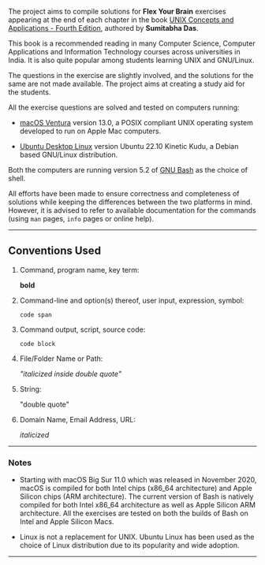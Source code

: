 The project aims to compile solutions for **Flex Your Brain** exercises appearing at the end of each chapter in the book [UNIX Concepts and Applications - Fourth Edition][book], authored by **Sumitabha Das**.

This book is a recommended reading in many Computer Science, Computer Applications and Information Technology courses across universities in India. It is also quite popular among students learning UNIX and GNU/Linux.

The questions in the exercise are slightly involved, and the solutions for the same are not made available. The project aims at creating a study aid for the students.

All the exercise questions are solved and tested on computers running:

-   [macOS Ventura][macOS] version 13.0, a POSIX compliant UNIX operating system developed to run on Apple Mac computers.

-   [Ubuntu Desktop Linux][ubuntu] version Ubuntu 22.10 Kinetic Kudu, a Debian based GNU/Linux distribution.

Both the computers are running version 5.2 of [GNU Bash][bash] as the choice of shell.

All efforts have been made to ensure correctness and completeness of solutions while keeping the differences between the two platforms in mind. However, it is advised to refer to available documentation for the commands (using `man` pages, `info` pages or online help).

---

## Conventions Used

1. Command, program name, key term:

    **bold**

2. Command-line and option(s) thereof, user input, expression, symbol:

    `code span`

3. Command output, script, source code:

    ```
    code block
    ```

4. File/Folder Name or Path:

    _"italicized inside double quote"_

5. String:

    "double quote"

6. Domain Name, Email Address, URL:

    _italicized_

---

### Notes

-   Starting with macOS Big Sur 11.0 which was released in November 2020, macOS is compiled for both Intel chips (x86_64 architecture) and Apple Silicon chips (ARM architecture). The current version of Bash is natively compiled for both Intel x86_64 architecture as well as Apple Silicon ARM architecture. All the exercises are tested on both the builds of Bash on Intel and Apple Silicon Macs.

-   Linux is not a replacement for UNIX. Ubuntu Linux has been used as the choice of Linux distribution due to its popularity and wide adoption.

---

[book]:     http://mhhe.com/das/uca/
[macOS]:    https://www.apple.com/macos/
[ubuntu]:   https://ubuntu.com/download/desktop/
[bash]:     https://www.gnu.org/software/bash/
